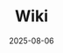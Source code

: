 ---
title: Wiki
description: Wynncraft's official wiki, and its community. Cataloguing all information about Wynn, including changes, mechanics, and tutorials.
date: 2025-08-06
image: "@assets/subcommunities/Wiki.png"
location: https://wynncraft.wiki.gg/
imageAlt: The wynncraft wiki logo
category:
  - Website
  - Information
---